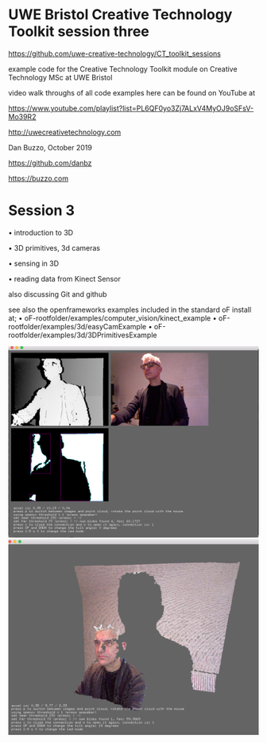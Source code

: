 # UWE Bristol Creative Technology Toolkit session three

https://github.com/uwe-creative-technology/CT_toolkit_sessions


example code for the Creative Technology Toolkit module on Creative Technology MSc at UWE Bristol

video walk throughs of all code examples here can be found on YouTube at

https://www.youtube.com/playlist?list=PL6QF0yo3Zj7ALxV4MyOJ9oSFsV-Mo39R2


http://uwecreativetechnology.com

Dan Buzzo, October 2019

https://github.com/danbz

https://buzzo.com

# Session 3

• introduction to 3D

• 3D primitives, 3d cameras

• sensing in 3D

• reading data from Kinect Sensor

also discussing Git and github

see also the openframeworks examples included in the standard oF install at;
• oF-rootfolder/examples/computer_vision/kinect_example
• oF-rootfolder/examples/3d/easyCamExample
• oF-rootfolder/examples/3d/3DPrimitivesExample

![screenshot](screenshot-session3-1.png)
![screenshot](screenshot-session3-2.png)

